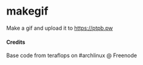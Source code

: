 # makegif
Make a gif and upload it to https://ptpb.pw

#### Credits

Base code from teraflops on #archlinux @ Freenode

